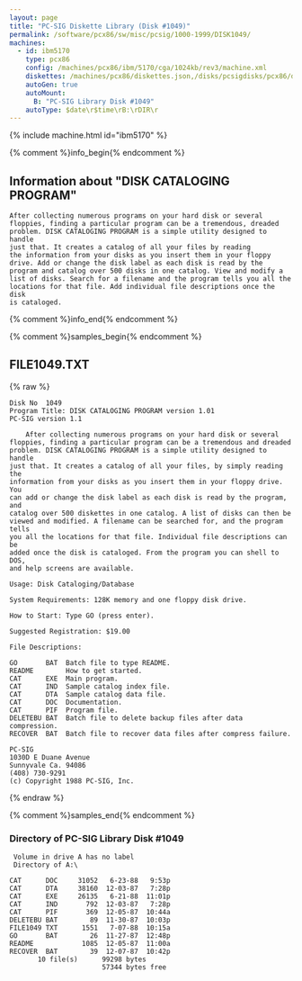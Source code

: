 ```yaml
---
layout: page
title: "PC-SIG Diskette Library (Disk #1049)"
permalink: /software/pcx86/sw/misc/pcsig/1000-1999/DISK1049/
machines:
  - id: ibm5170
    type: pcx86
    config: /machines/pcx86/ibm/5170/cga/1024kb/rev3/machine.xml
    diskettes: /machines/pcx86/diskettes.json,/disks/pcsigdisks/pcx86/diskettes.json
    autoGen: true
    autoMount:
      B: "PC-SIG Library Disk #1049"
    autoType: $date\r$time\rB:\rDIR\r
---
```


{% include machine.html id="ibm5170" %}

{% comment %}info_begin{% endcomment %}

## Information about "DISK CATALOGING PROGRAM"

    After collecting numerous programs on your hard disk or several
    floppies, finding a particular program can be a tremendous, dreaded
    problem. DISK CATALOGING PROGRAM is a simple utility designed to handle
    just that. It creates a catalog of all your files by reading
    the information from your disks as you insert them in your floppy
    drive. Add or change the disk label as each disk is read by the
    program and catalog over 500 disks in one catalog. View and modify a
    list of disks. Search for a filename and the program tells you all the
    locations for that file. Add individual file descriptions once the disk
    is cataloged.
{% comment %}info_end{% endcomment %}

{% comment %}samples_begin{% endcomment %}

## FILE1049.TXT

{% raw %}
```
Disk No  1049
Program Title: DISK CATALOGING PROGRAM version 1.01
PC-SIG version 1.1

    After collecting numerous programs on your hard disk or several
floppies, finding a particular program can be a tremendous and dreaded
problem. DISK CATALOGING PROGRAM is a simple utility designed to handle
just that. It creates a catalog of all your files, by simply reading the
information from your disks as you insert them in your floppy drive. You
can add or change the disk label as each disk is read by the program, and
catalog over 500 diskettes in one catalog. A list of disks can then be
viewed and modified. A filename can be searched for, and the program tells
you all the locations for that file. Individual file descriptions can be
added once the disk is cataloged. From the program you can shell to DOS,
and help screens are available.

Usage: Disk Cataloging/Database

System Requirements: 128K memory and one floppy disk drive.

How to Start: Type GO (press enter).

Suggested Registration: $19.00

File Descriptions:

GO       BAT  Batch file to type README.
README        How to get started.
CAT      EXE  Main program.
CAT      IND  Sample catalog index file.
CAT      DTA  Sample catalog data file.
CAT      DOC  Documentation.
CAT      PIF  Program file.
DELETEBU BAT  Batch file to delete backup files after data compression.
RECOVER  BAT  Batch file to recover data files after compress failure.

PC-SIG
1030D E Duane Avenue
Sunnyvale Ca. 94086
(408) 730-9291
(c) Copyright 1988 PC-SIG, Inc.

```
{% endraw %}

{% comment %}samples_end{% endcomment %}

### Directory of PC-SIG Library Disk #1049

     Volume in drive A has no label
     Directory of A:\

    CAT      DOC     31052   6-23-88   9:53p
    CAT      DTA     38160  12-03-87   7:28p
    CAT      EXE     26135   6-21-88  11:01p
    CAT      IND       792  12-03-87   7:28p
    CAT      PIF       369  12-05-87  10:44a
    DELETEBU BAT        89  11-30-87  10:03p
    FILE1049 TXT      1551   7-07-88  10:15a
    GO       BAT        26  11-27-87  12:48p
    README            1085  12-05-87  11:00a
    RECOVER  BAT        39  12-07-87  10:42p
           10 file(s)      99298 bytes
                           57344 bytes free
